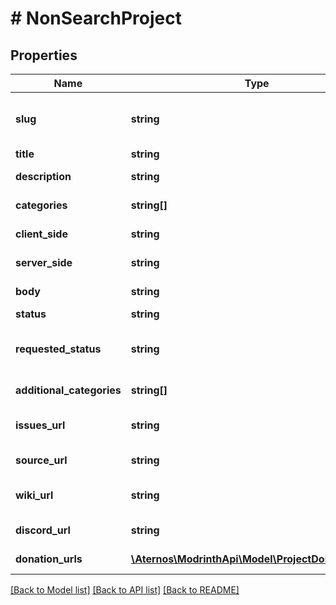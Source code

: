 # # NonSearchProject

## Properties

Name | Type | Description | Notes
------------ | ------------- | ------------- | -------------
**slug** | **string** | The slug of a project, used for vanity URLs. Regex: &#x60;&#x60;&#x60;^[\\w!@$()&#x60;.+,\&quot;\\-&#39;]{3,64}$&#x60;&#x60;&#x60; | [optional]
**title** | **string** | The title or name of the project | [optional]
**description** | **string** | A short description of the project | [optional]
**categories** | **string[]** | A list of the categories that the project has | [optional]
**client_side** | **string** | The client side support of the project | [optional]
**server_side** | **string** | The server side support of the project | [optional]
**body** | **string** | A long form description of the project | [optional]
**status** | **string** | The status of the project | [optional]
**requested_status** | **string** | The requested status when submitting for review or scheduling the project for release | [optional]
**additional_categories** | **string[]** | A list of categories which are searchable but non-primary | [optional]
**issues_url** | **string** | An optional link to where to submit bugs or issues with the project | [optional]
**source_url** | **string** | An optional link to the source code of the project | [optional]
**wiki_url** | **string** | An optional link to the project&#39;s wiki page or other relevant information | [optional]
**discord_url** | **string** | An optional invite link to the project&#39;s discord | [optional]
**donation_urls** | [**\Aternos\ModrinthApi\Model\ProjectDonationURL[]**](ProjectDonationURL.md) | A list of donation links for the project | [optional]

[[Back to Model list]](../../README.md#models) [[Back to API list]](../../README.md#endpoints) [[Back to README]](../../README.md)

